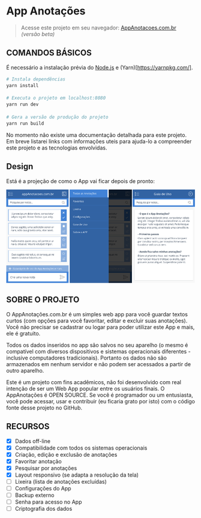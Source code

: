 # App Anotações

> Acesse este projeto em seu navegador: [AppAnotacoes.com.br](http://appanotacoes.com.br/) *(versão beta)*

## COMANDOS BÁSICOS
É necessário a instalação prévia do [Node.js](https://nodejs.org/en/) e (Yarn)[https://yarnpkg.com/].
``` bash
# Instala dependências
yarn install

# Executa o projeto em localhost:8080
yarn run dev

# Gera a versão de produção do projeto
yarn run build
```
No momento não existe uma documentação detalhada para este projeto.
Em breve listarei links com informações uteis para ajuda-lo a compreender este projeto e as tecnologias envolvidas.

## Design
Está é a projeção de como o App vai ficar depois de pronto:

![Projeção do App](screenshots/projecao-app.png)

## SOBRE O PROJETO
O AppAnotações.com.br é um simples web app para você guardar textos curtos (com opções para você favoritar, editar e excluir suas anotações). Você não precisar se cadastrar ou logar para poder utilizar este App e mais, ele é gratuito.

Todos os dados inseridos no app são salvos no seu aparelho (o mesmo é compatível com diversos dispositivos e sistemas operacionais diferentes - inclusive computadores tradicionais). Portanto os dados não são armazenados em nenhum servidor e não podem ser acessados a partir de outro aparelho.

Este é um projeto com fins acadêmicos, não foi desenvolvido com real intenção de ser um Web App popular entre os usuários finais. O AppAnotações é OPEN SOURCE. Se você é programador ou um entusiasta, você pode acessar, usar e contribuir (eu ficaria grato por isto) com o código fonte desse projeto no GitHub.

## RECURSOS
* [x] Dados off-line
* [x] Compatibilidade com todos os sistemas operacionais
* [x] Criação, edição e exclusão de anotações
* [x] Favoritar anotação
* [x] Pesquisar por anotações
* [x] Layout responsivo (se adapta a resolução da tela)
* [ ] Lixeira (lista de anotações excluídas)
* [ ] Configurações do App
* [ ] Backup externo
* [ ] Senha para acesso no App
* [ ] Criptografia dos dados
